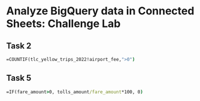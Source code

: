 # Analyze BigQuery data in Connected Sheets: Challenge Lab

## Task 2 

```cmd
=COUNTIF(tlc_yellow_trips_2022!airport_fee,">0")
```

## Task 5

```cmd
=IF(fare_amount>0, tolls_amount/fare_amount*100, 0)
```
